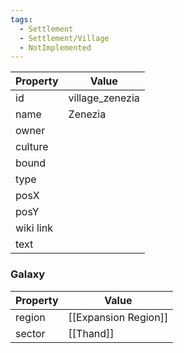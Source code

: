 ```yaml
---
tags:
  - Settlement
  - Settlement/Village
  - NotImplemented
---
```


| Property  | Value           |
| --------- | --------------- |
| id        | village_zenezia |
| name      | Zenezia         |
| owner     |                 |
| culture   |                 |
| bound     |                 |
| type      |                 |
| posX      |                 |
| posY      |                 |
| wiki link |                 |
| text      |                 |

### Galaxy
| Property | Value                |
| -------- | -------------------- |
| region   | [[Expansion Region]] |
| sector   | [[Thand]]            |
